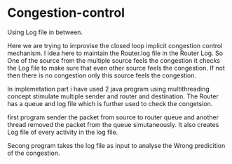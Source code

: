 # Congestion-control
Using Log file in between.

Here we are trying to improvise the closed loop implicit congestion control mechanism. I idea here to  maintain the Router.log 
file in the Router Log. So One of the source from the multiple source feels the congestion it checks the Log file to make sure 
that even other source feels the congestion. If not then there is no congestion only this source feels the congestion.

In implemetation part i have used 2 java program using multithreading concept stimulate multiple sender and router and destination.
The Router has a queue and log file which is further used to check the congetsion.

first program sender the packet from source to router queue and another thread removed the packet from the queue simutaneously.
It also creates Log file of every activity in the log file.

Secong program takes the log file as input to analyse the Wrong predicition of the congestion.
